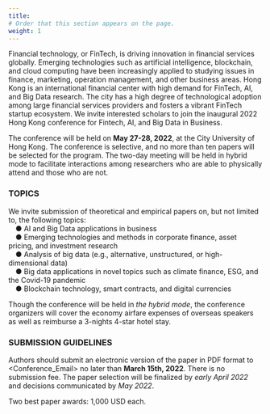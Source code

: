```yaml
---
title: 
# Order that this section appears on the page.
weight: 1
---
```

Financial technology, or FinTech, is driving innovation in financial services globally. Emerging technologies such as artificial intelligence, blockchain, and cloud computing have been increasingly applied to studying issues in finance, marketing, operation management, and other business areas. Hong Kong is an international financial center with high demand for FinTech, AI, and Big Data research. The city has a high degree of technological adoption among large financial services providers and fosters a vibrant FinTech startup ecosystem. We invite interested scholars to join the inaugural 2022 Hong Kong conference for Fintech, AI, and Big Data in Business.

The conference will be held on **May 27-28, 2022**, at the City University of Hong Kong. The conference is selective, and no more than ten papers will be selected for the program. The two-day meeting will be held in hybrid mode to facilitate interactions among researchers who are able to physically attend and those who are not. 

### TOPICS
We invite submission of theoretical and empirical papers on, but not limited to, the following topics:<br>
&emsp;●	AI and Big Data applications in business <br>
&emsp;●	Emerging technologies and methods in corporate finance, asset pricing, and investment research<br>
&emsp;●	Analysis of big data (e.g., alternative, unstructured, or high-dimensional data) <br>
&emsp;●	Big data applications in novel topics such as climate finance, ESG, and the Covid-19 pandemic<br>
&emsp;●	Blockchain technology, smart contracts, and digital currencies

Though the conference will be held in *the hybrid mode*, the conference organizers will cover the economy airfare expenses of overseas speakers as well as reimburse a 3-nights 4-star hotel stay.

### SUBMISSION GUIDELINES
Authors should submit an electronic version of the paper in PDF format to <Conference_Email> no later than **March 15th, 2022**. There is no submission fee. The paper selection will be finalized by *early April 2022* and decisions communicated by *May 2022*. 

Two best paper awards: 1,000 USD each.
